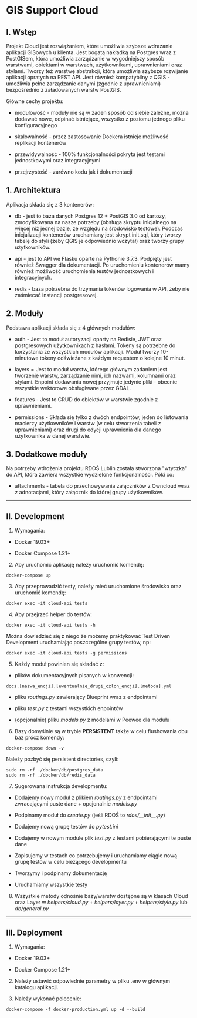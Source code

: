 # GIS Support Cloud

##  I. Wstęp

Projekt Cloud jest rozwiążaniem, które umożliwia szybsze wdrażanie aplikacji GISowych u klienta. Jest bogatą nakładką na Postgres wraz z PostGISem, która umożliwia zarządzanie w wygodniejszy sposób warstwami, obiektami w warstwach, użytkownikami, uprawnieniami oraz stylami. Tworzy też warstwę abstrakcji, która umożliwia szybsze rozwijanie aplikacji opratych na REST API. Jest również kompatybilny z QGIS - umożliwia pełne zarządzanie danymi (zgodnie z uprawnieniami) bezpośrednio z załadowanych warstw PostGIS.

Główne cechy projektu:

* modułowość - moduły nie są w żaden sposób od siebie zależne, można dodawać nowe, odpinać istniejące, wszystko z poziomu jednego pliku konfiguracyjnego

* skalowalność - przez zastosowanie Dockera istnieje możliwość replikacji kontenerów

* przewidywalność - 100% funkcjonalności pokryta jest testami jednostkowymi oraz integracyjnymi

* przejrzystość - zarówno kodu jak i dokumentacji

## 1. Architektura
Aplikacja składa się z 3 kontenerów:

* db - jest to baza danych Postgres 12 + PostGIS 3.0 od kartozy, zmodyfikowana na nasze potrzeby (obsługa skryptu inicjalnego na więcej niż jednej bazie, ze względu na środowisko testowe). Podczas inicjalizacji kontenerów uruchamiany jest skrypt init.sql, który tworzy tabelę do styli (żeby QGIS je odpowiednio wczytał) oraz tworzy grupy użytkowników.

* api - jest to API we Flasku oparte na Pythonie 3.7.3. Podpięty jest również Swagger dla dokumentacji. Po uruchomieniu kontenerów mamy również możliwość uruchomienia testów jednostkowych i integracyjnych.

* redis - baza potrzebna do trzymania tokenów logowania w API, żeby nie zaśmiecać instancji postgresowej.


## 2. Moduły

Podstawa aplikacji składa się z 4 głównych modułów:

* auth - Jest to moduł autoryzacji oparty na Redisie, JWT oraz postgresowych użytkownikach z hasłami. Tokeny są potrzebne do korzystania ze wszystkich modułów aplikacji. Moduł tworzy 10-minutowe tokeny odświeżane z każdym requestem o kolejne 10 minut.

* layers = Jest to moduł warstw, którego głównym zadaniem jest tworzenie warstw, zarządzanie nimi, ich nazwami, kolumnami oraz stylami. Enpoint dodawania nowej przyjmuje jedynie pliki - obecnie wszystkie wektorowe obsługiwane przez GDAL.

* features - Jest to CRUD do obiektów w warstwie zgodnie z uprawnieniami.

* permissions - Składa się tylko z dwóch endpointów, jeden do listowania macierzy użytkowników i warstw (w celu stworzenia tabeli z uprawnieniami) oraz drugi do edycji uprawnienia dla danego użytkownika w danej warstwie.

## 3. Dodatkowe moduły

Na potrzeby wdrożenia projektu RDOŚ Lublin została stworzona "wtyczka" do API, która zawiera wszystkie wydzielone funkcjonalności. Póki co:

* attachments - tabela do przechowywania załączników z Owncloud wraz z adnotacjami, który załącznik do której grupy użytkowników.

---

## II. Development

1. Wymagania:

* Docker 19.03+

* Docker Compose 1.21+

2. Aby uruchomić aplikację należy uruchomić komendę:
```
docker-compose up
```
3. Aby przeprowadzić testy, należy mieć uruchomione środowisko oraz uruchomić komendę:
```
docker exec -it cloud-api tests
```
4. Aby przejrzeć helper do testów:

```
docker exec -it cloud-api tests -h
```
Można dowiedzieć się z niego że możemy praktykować Test Driven Development uruchamiając poszczególne grupy testów, np:
```
docker exec -it cloud-api tests -g permissions
```
5. Każdy moduł powinien się składać z:

* plików dokumentacyjnych pisanych w konwencji:
```
docs.[nazwa_encji].[ewentualnie_drugi_czlon_encji].[metoda].yml
```

* pliku _routings.py_ zawierający Blueprint wraz z endpointami

* pliku _test.py_ z testami wszystkich enpointów

* (opcjonalnie) pliku _models.py_ z modelami w Peewee dla modułu

6. Bazy domyślnie są w trybie __PERSISTENT__ także w celu flushowania obu baz prócz komendy:
```
docker-compose down -v
```
Należy pozbyć się persistent directories, czyli:
```
sudo rm -rf ./docker/db/postgres_data
sudo rm -rf ./docker/db/redis_data
```
7. Sugerowana instrukcja developmentu:

* Dodajemy nowy moduł z plikiem _routings.py_ z endpointami zwracającymi puste dane + opcjonalnie _models.py_

* Podpinamy moduł do _create.py_ (jeśli RDOŚ to _rdos/\_\_init\_\_.py_)

* Dodajemy nową grupę testów do _pytest.ini_

* Dodajemy w nowym module plik _test.py_ z testami pobierającymi te puste dane

* Zapisujemy w testach co potrzebujemy i uruchamiamy ciągle nową grupę testów w celu bieżącego developmentu

* Tworzymy i podpinamy dokumentację

* Uruchamiamy wszystkie testy

8. Wszystkie metody odnośnie bazy/warstw dostępne są w klasach Cloud oraz Layer w _helpers/cloud.py_ + _helpers/layer.py_ + _helpers/style.py_ lub _db/general.py_

---

## III. Deployment

1. Wymagania:

* Docker 19.03+

* Docker Compose 1.21+

2. Należy ustawić odpowiednie parametry w pliku .env w głównym katalogu aplikacji.

3. Należy wykonać polecenie:

```
docker-compose -f docker-production.yml up -d --build
```
